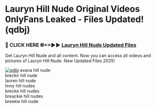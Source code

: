 # Lauryn Hill Nude Original Videos 0nlyFans Leaked - Files Updated! (qdbj)

<h3>🔴 CLICK HERE 🌐==►► <a href="https://tinyurl.com/52m3yx9h" rel="nofollow">Lauryn Hill Nude Updated Files</a></h3>

Get Lauryn Hill Nude and all content. Now you can access all videos and pictures of Lauryn Hill Nude. New Updated Files 2025!

[![qdbj](https://i.imgur.com/TnHtlc8.gif)](https://tinyurl.com/52m3yx9h)
evana hill nude<br>
breckir hill nude<br>
lauren hill nude<br>
linny hill nudes<br>
brecke hill nudes<br>
breackie hill nudes<br>
breekie hill nude